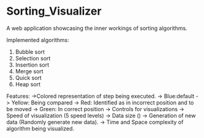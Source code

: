 # Sorting_Visualizer

A web application showcasing the inner workings of sorting algorithms.

Implemented algorithms:
1) Bubble sort
2) Selection sort
3) Insertion sort
4) Merge sort
5) Quick sort
6) Heap sort

Features:
->Colored representation of step being executed.
-> Blue:default
-> Yellow: Being compared
-> Red: Identified as in incorrect position and to be moved
-> Green: In correct position
-> Controls for visualizations
   -> Speed of visualization (5 speed levels)
   -> Data size ()
-> Generation of new data (Randomly generate new data).
-> Time and Space complexity of algorithm being visualized.
